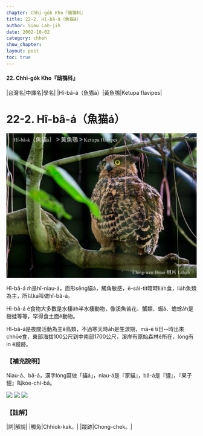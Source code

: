 ```yaml
---
chapter: Chhi-go̍k Kho『鴟鶚科』
title: 22-2. Hî-bâ-á（魚猫á）
author: Siau Lah-jih
date: 2002-10-02
category: chheh
show_chapter: 
layout: post
toc: true
---
```


#### 22. Chhi-go̍k Kho『鴟鶚科』


|台灣名|中譯名|學名|
|Hî-bâ-á（魚猫á）|黃魚鶚|Ketupa flavipes|


# 22-2. Hî-bâ-á（魚猫á）

![](../too5/22/22-2-1-魚猫á.jpg)


Hî-bâ-á m̄是hî-niau-á，面形sêng貓á，觸角敏感，ē-sái-tit暗時lia̍h食，lia̍h魚類為主，所以ka叫做hî-bâ-á。

Hî-bâ-á ê食物大多數是水棲a̍h半水棲動物，像溪魚苦花、蟹類、蝦á、蟾蜍a̍h是樹蛙等等，罕得食土面ê動物。

Hî-bâ-á是夜間活動為主ê鳥類，不過寒天時a̍h是生湠期，mā-ē tī日--時出來chhōe食，東部海拔100公尺到中南部1700公尺，溪岸有原始森林ê所在，lóng有in ê蹤跡。


### 【補充說明】

Niau-á、bâ-á，漢字lóng寫做「貓á」，niau-á是『家貓』，bâ-á是『貍』，『果子貍』叫kóe-chí-bâ。


![](../too5/20/22-2-2-魚猫á.jpg)
![](../too5/20/22-2-3-魚猫á.jpg)
![](../too5/20/22-2-4-魚猫á.jpg)


### 【註解】

|詞|解說|
|觸角|Chhiok-kak。|
|蹤跡|Chong-chek。|
